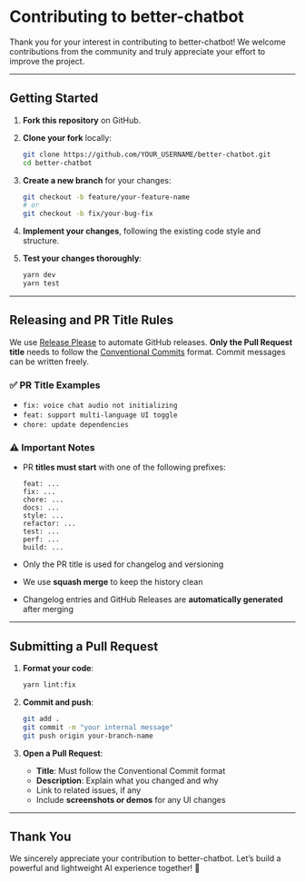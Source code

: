 # Contributing to better-chatbot

Thank you for your interest in contributing to better-chatbot! We welcome contributions from the community and truly appreciate your effort to improve the project.

---

## Getting Started

1. **Fork this repository** on GitHub.

2. **Clone your fork** locally:

   ```bash
   git clone https://github.com/YOUR_USERNAME/better-chatbot.git
   cd better-chatbot
   ```

3. **Create a new branch** for your changes:

   ```bash
   git checkout -b feature/your-feature-name
   # or
   git checkout -b fix/your-bug-fix
   ```

4. **Implement your changes**, following the existing code style and structure.

5. **Test your changes thoroughly**:

   ```bash
   yarn dev
   yarn test
   ```

---

## Releasing and PR Title Rules

We use [Release Please](https://github.com/googleapis/release-please) to automate GitHub releases.
**Only the Pull Request title** needs to follow the [Conventional Commits](https://www.conventionalcommits.org/) format. Commit messages can be written freely.

### ✅ PR Title Examples

* `fix: voice chat audio not initializing`
* `feat: support multi-language UI toggle`
* `chore: update dependencies`

### ⚠️ Important Notes

* PR **titles must start** with one of the following prefixes:

  ```
  feat: ...
  fix: ...
  chore: ...
  docs: ...
  style: ...
  refactor: ...
  test: ...
  perf: ...
  build: ...
  ```

* Only the PR title is used for changelog and versioning

* We use **squash merge** to keep the history clean

* Changelog entries and GitHub Releases are **automatically generated** after merging

---

## Submitting a Pull Request

1. **Format your code**:

   ```bash
   yarn lint:fix
   ```

2. **Commit and push**:

   ```bash
   git add .
   git commit -m "your internal message"
   git push origin your-branch-name
   ```

3. **Open a Pull Request**:

   * **Title**: Must follow the Conventional Commit format
   * **Description**: Explain what you changed and why
   * Link to related issues, if any
   * Include **screenshots or demos** for any UI changes

---

## Thank You

We sincerely appreciate your contribution to better-chatbot.
Let’s build a powerful and lightweight AI experience together! 🚀

